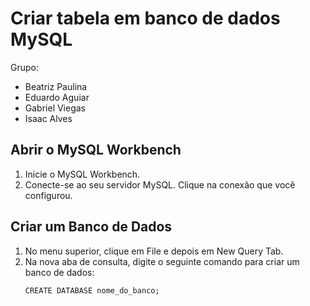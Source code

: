 # Criar tabela em banco de dados MySQL

Grupo:
  - Beatriz Paulina
  - Eduardo Aguiar
  - Gabriel Viegas
  - Isaac Alves

## Abrir o MySQL Workbench

  1. Inicie o MySQL Workbench.
  2. Conecte-se ao seu servidor MySQL. Clique na conexão que você configurou.

## Criar um Banco de Dados

  1. No menu superior, clique em File e depois em New Query Tab.
  2. Na nova aba de consulta, digite o seguinte comando para criar um banco de dados:
     ```MySQL
     CREATE DATABASE nome_do_banco;
     ```
